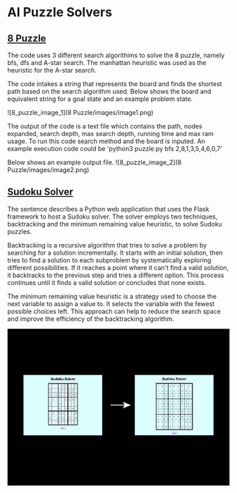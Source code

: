 # AI Puzzle Solvers

## <ins>8 Puzzle</ins>

The code uses 3 different search algorithims to solve the 8 puzzle, namely bfs, dfs and A-star search. The manhattan heuristic was used as the heuristic for the A-star search. 

The code intakes a string that represents the board and finds the shortest path based on the search algorithm used.
Below shows the board and equivalent string for a goal state and an example problem state.

![8_puzzle_image_1](8 Puzzle/images/image1.png)

The output of the code is a text file which contains the path, nodes expanded, search depth, max search depth, running time and max ram usage. To run this code search method and the board is inputed. An example execution code could be 'python3 puzzle.py bfs 2,8,1,3,5,4,6,0,7'

Below shows an example output file.
![8_puzzle_image_2](8 Puzzle/images/image2.png)


## <ins>Sudoku Solver</ins>

The sentence describes a Python web application that uses the Flask framework to host a Sudoku solver. The solver employs two techniques, backtracking and the minimum remaining value heuristic, to solve Sudoku puzzles.

Backtracking is a recursive algorithm that tries to solve a problem by searching for a solution incrementally. It starts with an initial solution, then tries to find a solution to each subproblem by systematically exploring different possibilities. If it reaches a point where it can't find a valid solution, it backtracks to the previous step and tries a different option. This process continues until it finds a valid solution or concludes that none exists.

The minimum remaining value heuristic is a strategy used to choose the next variable to assign a value to. It selects the variable with the fewest possible choices left. This approach can help to reduce the search space and improve the efficiency of the backtracking algorithm.


![sudoku_image_1](sudoku_web/images/readme_img.jpg)
